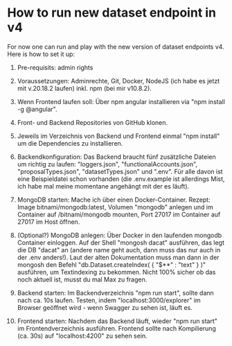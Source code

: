 # How to run new dataset endpoint in v4

For now one can run and play with the new version of dataset endpoints v4. Here is how to set it up:

1. Pre-requisits: admin rights

1. Voraussetzungen: Adminrechte, Git, Docker, NodeJS (ich habe es jetzt
mit v.20.18.2 laufen) inkl. npm (bei mir v10.8.2).
2. Wenn Frontend laufen soll: Über npm angular installieren via "npm
install -g @angular".
3. Front- und Backend Repositories von GitHub klonen.
4. Jeweils im Verzeichnis von Backend und Frontend einmal "npm install"
um die Dependencies zu installieren.
5. Backendkonfiguration: Das Backend braucht fünf zusätzliche Dateien um
richtig zu laufen: "loggers.json", "functionalAccounts.json",
"proposalTypes.json", "datasetTypes.json" und ".env". Für alle davon ist
eine Beispieldatei schon vorhanden (die .env.example ist allerdings
Mist, ich habe mal meine momentane angehängt mit der es läuft).
6. MongoDB starten: Mache ich über einen Docker-Container. Rezept: Image
bitnami/mongodb:latest, Volumen "mongodb" anlegen und im Container auf
/bitnami/mongodb mounten, Port 27017 im Container auf 27017 im Host
öffnen.
7. (Optional?) MongoDB anlegen: Über Docker in den laufenden mongodb
Container einloggen. Auf der Shell "mongosh dacat" ausführen, das legt
die DB "dacat" an (andere name geht auch, dann muss das nur auch in der
.env anders!). Laut der alten Dokumentation muss man dann in der mongosh
den Befehl "db.Dataset.createIndex( { "$**" : "text" } )" ausführen, um
Textindexing zu bekommen. Nicht 100% sicher ob das noch aktuell ist,
musst du mal Max zu fragen.
8. Backend starten: Im Backendverzeichnis "npm run start", sollte dann
nach ca. 10s laufen. Testen, indem "localhost:3000/explorer" im Browser
geöffnet wird - wenn Swagger zu sehen ist, läuft es.
9. Frontend starten: Nachdem das Backend läuft, wieder "npm run start"
im Frontendverzeichnis ausführen. Frontend sollte nach Kompilierung (ca.
30s) auf "localhost:4200" zu sehen sein.